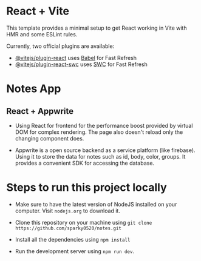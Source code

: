 # React + Vite

This template provides a minimal setup to get React working in Vite with HMR and some ESLint rules.

Currently, two official plugins are available:

- [@vitejs/plugin-react](https://github.com/vitejs/vite-plugin-react/blob/main/packages/plugin-react/README.md) uses [Babel](https://babeljs.io/) for Fast Refresh
- [@vitejs/plugin-react-swc](https://github.com/vitejs/vite-plugin-react-swc) uses [SWC](https://swc.rs/) for Fast Refresh

# Notes App

## React + Appwrite 

- Using React for frontend for the performance boost provided by virtual DOM for complex rendering. The page also doesn't reload only the changing component does.

- Appwrite is a open source backend as a service platform (like firebase). Using it to store the data for notes such as id, body, color, groups. It provides a convenient SDK for accessing the database.

# Steps to run this project locally

- Make sure to have the latest version of NodeJS installed on your computer. Visit `nodejs.org` to download it.

- Clone this repository on your machine using `git clone https://github.com/sparky0520/notes.git`

- Install all the dependencies using `npm install`

- Run the development server using `npm run dev`.

